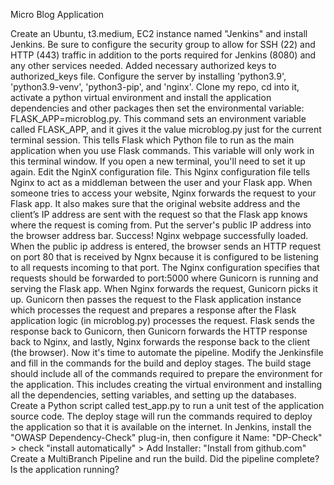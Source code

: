 Micro Blog Application

Create an Ubuntu, t3.medium, EC2 instance named "Jenkins" and install Jenkins. Be sure to configure the security group to allow for SSH (22) and HTTP (443) traffic in addition to the ports required for Jenkins (8080) and any other services needed.
Added necessary authorized keys to authorized_keys file.
Configure the server by installing 'python3.9', 'python3.9-venv', 'python3-pip', and 'nginx'.
Clone my repo, cd into it, activate a python virtual environment and install the application dependencies and other packages then set the environmental variable: FLASK_APP=microblog.py.
This command sets an environment variable called FLASK_APP, and it gives it the value microblog.py just for the current terminal session. This tells Flask which Python file to run as the main application when you use Flask commands. This variable will only work in this terminal window. If you open a new terminal, you'll need to set it up again.
Edit the NginX configuration file.
This Nginx configuration file tells Nginx to act as a middleman between the user and your Flask app. When someone tries to access your website, Nginx forwards the request to your Flask app. It also makes sure that the original website address and the client’s IP address are sent with the request so that the Flask app knows where the request is coming from.
Put the server's public IP address into the browser address bar. Success! Nginx webpage successfully loaded.
When the public ip address is entered, the browser sends an HTTP request on port 80 that is received by Ngnx because it is configured to be listening to all requests incoming to that port. The Nginx configuration specifies that requests should be forwarded to port:5000 where Gunicorn is running and serving the Flask app. When Nginx forwards the request, Gunicorn picks it up. Gunicorn then passes the request to the Flask application instance which processes the request and prepares a response after the Flask application logic (in microblog.py) processes the request. Flask sends the response back to Gunicorn, then Gunicorn forwards the HTTP response back to Nginx, and lastly, Nginx forwards the response back to the client (the browser).
Now it's time to automate the pipeline. Modify the Jenkinsfile and fill in the commands for the build and deploy stages.
The build stage should include all of the commands required to prepare the environment for the application. This includes creating the virtual environment and installing all the dependencies, setting variables, and setting up the databases.
Create a Python script called test_app.py to run a unit test of the application source code.
The deploy stage will run the commands required to deploy the application so that it is available on the internet.
In Jenkins, install the "OWASP Dependency-Check" plug-in, then configure it Name: "DP-Check" > check "install automatically" > Add Installer: "Install from github.com"
Create a MultiBranch Pipeline and run the build. Did the pipeline complete? Is the application running?

